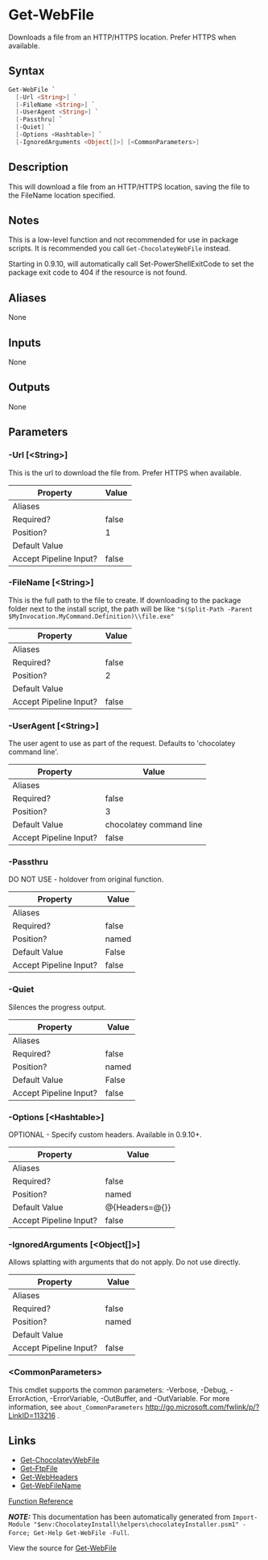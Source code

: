 ﻿---
Title: Get-WebFile
Description: Information on Get-WebFile function
RedirectFrom: docs/helpers-get-web-file
ShowInNavbar: false
ShowInSidebar: false
---

# Get-WebFile

<!-- This documentation is automatically generated from https://github.com/chocolatey/choco/tree/stable/src/chocolatey.resources/helpers/functions/Get-WebFile.ps1 using https://github.com/chocolatey/choco/tree/stable/GenerateDocs.ps1. Contributions are welcome at the original location(s). -->

Downloads a file from an HTTP/HTTPS location. Prefer HTTPS when
available.

## Syntax

~~~powershell
Get-WebFile `
  [-Url <String>] `
  [-FileName <String>] `
  [-UserAgent <String>] `
  [-Passthru] `
  [-Quiet] `
  [-Options <Hashtable>] `
  [-IgnoredArguments <Object[]>] [<CommonParameters>]
~~~

## Description

This will download a file from an HTTP/HTTPS location, saving the file
to the FileName location specified.

## Notes

This is a low-level function and not recommended for use in package
scripts. It is recommended you call `Get-ChocolateyWebFile` instead.

Starting in 0.9.10, will automatically call Set-PowerShellExitCode to
set the package exit code to 404 if the resource is not found.

## Aliases

None

## Inputs

None

## Outputs

None

## Parameters

###  -Url [&lt;String&gt;]
This is the url to download the file from. Prefer HTTPS when available.

Property               | Value
---------------------- | -----
Aliases                |
Required?              | false
Position?              | 1
Default Value          |
Accept Pipeline Input? | false

###  -FileName [&lt;String&gt;]
This is the full path to the file to create. If downloading to the
package folder next to the install script, the path will be like
`"$(Split-Path -Parent $MyInvocation.MyCommand.Definition)\\file.exe"`

Property               | Value
---------------------- | -----
Aliases                |
Required?              | false
Position?              | 2
Default Value          |
Accept Pipeline Input? | false

###  -UserAgent [&lt;String&gt;]
The user agent to use as part of the request. Defaults to 'chocolatey
command line'.

Property               | Value
---------------------- | -----------------------
Aliases                |
Required?              | false
Position?              | 3
Default Value          | chocolatey command line
Accept Pipeline Input? | false

###  -Passthru
DO NOT USE - holdover from original function.

Property               | Value
---------------------- | -----
Aliases                |
Required?              | false
Position?              | named
Default Value          | False
Accept Pipeline Input? | false

###  -Quiet
Silences the progress output.

Property               | Value
---------------------- | -----
Aliases                |
Required?              | false
Position?              | named
Default Value          | False
Accept Pipeline Input? | false

###  -Options [&lt;Hashtable&gt;]
OPTIONAL - Specify custom headers. Available in 0.9.10+.

Property               | Value
---------------------- | --------------
Aliases                |
Required?              | false
Position?              | named
Default Value          | @{Headers=@{}}
Accept Pipeline Input? | false

###  -IgnoredArguments [&lt;Object[]&gt;]
Allows splatting with arguments that do not apply. Do not use directly.

Property               | Value
---------------------- | -----
Aliases                |
Required?              | false
Position?              | named
Default Value          |
Accept Pipeline Input? | false

### &lt;CommonParameters&gt;

This cmdlet supports the common parameters: -Verbose, -Debug, -ErrorAction, -ErrorVariable, -OutBuffer, and -OutVariable. For more information, see `about_CommonParameters` http://go.microsoft.com/fwlink/p/?LinkID=113216 .


## Links

 * [Get-ChocolateyWebFile](./get-chocolateywebfile)
 * [Get-FtpFile](./get-ftpfile)
 * [Get-WebHeaders](./get-webheaders)
 * [Get-WebFileName](./get-webfilename)


[Function Reference](./reference)

***NOTE:*** This documentation has been automatically generated from `Import-Module "$env:ChocolateyInstall\helpers\chocolateyInstaller.psm1" -Force; Get-Help Get-WebFile -Full`.

View the source for [Get-WebFile](https://github.com/chocolatey/choco/tree/stable/src/chocolatey.resources/helpers/functions/Get-WebFile.ps1)
